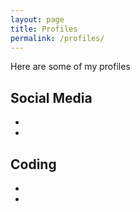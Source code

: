 ```yaml
---
layout: page
title: Profiles
permalink: /profiles/
---
```


Here are some of my profiles

## Social Media

<div class="profiles">
    <ul>
      <li>
        <a href="#">
          <i class="fab fa-edge"></i>
        </a>
      </li>
      <li>
        <a href="#">
          <i class="fab fa-firefox"></i>
        </a>
        </li>
    </ul>
</div>

## Coding 

<div class="profiles">
    <ul>
      <li>
        <a href="#">
          <i class="fab fa-chrome"></i>
        </a>
      </li>
      <li>
        <a href="#">
          <i class="fab fa-opera"></i>
        </a> 
      </li>
    </ul>
</div>
